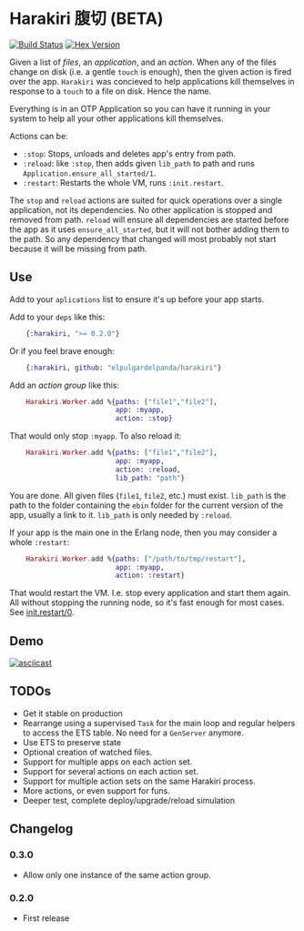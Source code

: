 # Harakiri   腹切   (BETA)

[![Build Status](https://travis-ci.org/elpulgardelpanda/harakiri.svg?branch=master)](https://travis-ci.org/elpulgardelpanda/harakiri)
[![Hex Version](http://img.shields.io/hexpm/v/harakiri.svg?style=flat)](https://hex.pm/packages/harakiri)

Given a list of _files_, an _application_, and an _action_. When any of the
files change on disk (i.e. a gentle `touch` is enough), then the given action
is fired over the app. `Harakiri` was concieved to help applications kill
themselves in response to a `touch` to a file on disk. Hence the name.

Everything is in an OTP Application so you can have it running in your
system to help all your other applications kill themselves.

Actions can be:

* `:stop`: Stops, unloads and deletes app's entry from path.
* `:reload`: like `:stop`, then adds given `lib_path` to path and runs
`Application.ensure_all_started/1`.
* `:restart`: Restarts the whole VM, runs `:init.restart`.

The `stop` and `reload` actions are suited for quick operations over a single
application, not its dependencies. No other application is stopped and removed
from path. `reload` will ensure all dependencies are started before the app as
it uses `ensure_all_started`, but it will not bother adding them to the path.
So any dependency that changed will most probably not start because it will be
missing from path.

## Use

Add to your `aplications` list to ensure it's up before your app starts.

Add to your `deps` like this:

```elixir
    {:harakiri, ">= 0.2.0"}
```

Or if you feel brave enough:

```elixir
    {:harakiri, github: "elpulgardelpanda/harakiri"}
```

Add an _action group_ like this:

```elixir
    Harakiri.Worker.add %{paths: ["file1","file2"],
                          app: :myapp,
                          action: :stop}
```

That would only stop `:myapp`. To also reload it:

```elixir
    Harakiri.Worker.add %{paths: ["file1","file2"],
                          app: :myapp,
                          action: :reload,
                          lib_path: "path"}
```

You are done. All given files (`file1`, `file2`, etc.) must exist. `lib_path` is
the path to the folder containing the `ebin` folder for the current version of
the app, usually a link to it. `lib_path` is only needed by `:reload`.

If your app is the main one in the Erlang node, then you may consider a whole `:restart`:

```elixir
    Harakiri.Worker.add %{paths: ["/path/to/tmp/restart"],
                          app: :myapp,
                          action: :restart}
```

That would restart the VM. I.e. stop every application and start them again. All without
stopping the running node, so it's fast enough for most cases. See [init.restart/0](http://www.erlang.org/doc/man/init.html#restart-0).


## Demo

[![asciicast](https://asciinema.org/a/14617.png)](https://asciinema.org/a/14617)

## TODOs

* Get it stable on production
* Rearrange using a supervised `Task` for the main loop and regular helpers to access the ETS table. No need for a `GenServer` anymore.
* Use ETS to preserve state
* Optional creation of watched files.
* Support for multiple apps on each action set.
* Support for several actions on each action set.
* Support for multiple action sets on the same Harakiri process.
* More actions, or even support for funs.
* Deeper test, complete deploy/upgrade/reload simulation

## Changelog

### 0.3.0

* Allow only one instance of the same action group.

### 0.2.0

* First release
